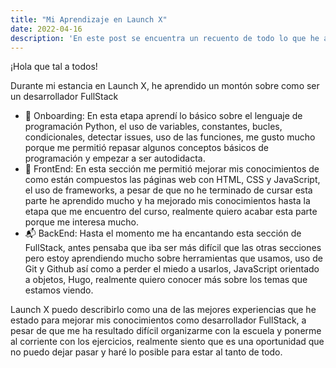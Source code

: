 ```yaml
---
title: "Mi Aprendizaje en Launch X"
date: 2022-04-16
description: 'En este post se encuentra un recuento de todo lo que he aprendido en Launch X desde el onboarding hasta al momento de BackEnd'
---
```


¡Hola que tal a todos!

Durante mi estancia en Launch X, he aprendido un montón sobre como ser un desarrollador FullStack

- 🐍 Onboarding: En esta etapa aprendí lo básico sobre el lenguaje de programación Python, el uso de variables, constantes, bucles, condicionales, detectar issues, uso de las funciones, me gusto mucho porque me permitió repasar algunos conceptos básicos de programación y empezar a ser autodidacta.
- 🎨 FrontEnd: En esta sección me permitió mejorar mis conocimientos de como están compuestos las páginas web con HTML, CSS y JavaScript, el uso de frameworks, a pesar de que no he terminado de cursar esta parte he aprendido mucho y ha mejorado mis conocimientos hasta la etapa que me encuentro del curso, realmente quiero acabar esta parte porque me interesa mucho.
- 📬 BackEnd: Hasta el momento me ha encantando esta sección de FullStack, antes pensaba que iba ser más difícil que las otras secciones pero estoy aprendiendo mucho sobre herramientas que usamos, uso de Git y Github así como a perder el miedo a usarlos, JavaScript orientado a objetos, Hugo, realmente quiero conocer más sobre los temas que estamos viendo.

Launch X puedo describirlo como una de las mejores experiencias que he estado para mejorar mis conocimientos como desarrollador FullStack, a pesar de que me ha resultado difícil organizarme con la escuela y ponerme al corriente con los ejercicios, realmente siento que es una oportunidad que no puedo dejar pasar y haré lo posible para estar al tanto de todo.
